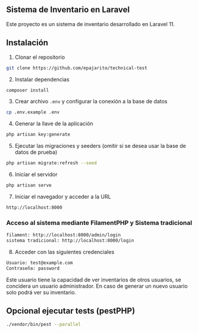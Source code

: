 ## Sistema de Inventario en Laravel

Este proyecto es un sistema de inventario desarrollado en Laravel 11.

## Instalación

1. Clonar el repositorio
```bash
git clone https://github.com/epajarito/technical-test
```

2. Instalar dependencias
```bash 
composer install
```

3. Crear archivo `.env` y configurar la conexión a la base de datos
```bash
cp .env.example .env
```

4. Generar la llave de la aplicación
```bash
php artisan key:generate
```

5. Ejecutar las migraciones y seeders (omitir si se desea usar la base de datos de prueba)
```bash
php artisan migrate:refresh --seed
```

6. Iniciar el servidor
```bash
php artisan serve
```

7. Iniciar el navegador y acceder a la URL
```bash
http://localhost:8000
```

### Acceso al sistema mediante FilamentPHP y Sistema tradicional

```bash
filament: http://localhost:8000/admin/login
sistema tradicional: http://localhost:8000/login
```

8. Acceder con las siguientes credenciales
```bash
Usuario: test@example.com
Contraseña: password
```
Este usuario tiene la capacidad de ver inventarios de otros usuarios, se concidera un usuario administrador.
En caso de generar un nuevo usuario solo podrá ver su inventario.


## Opcional ejecutar tests (pestPHP)
```bash
./vendor/bin/pest --parallel
```
